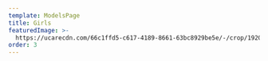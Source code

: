 ```yaml
---
template: ModelsPage
title: Girls
featuredImage: >-
  https://ucarecdn.com/66c1ffd5-c617-4189-8661-63bc8929be5e/-/crop/1920x745/0,0/-/preview/
order: 3
---
```


